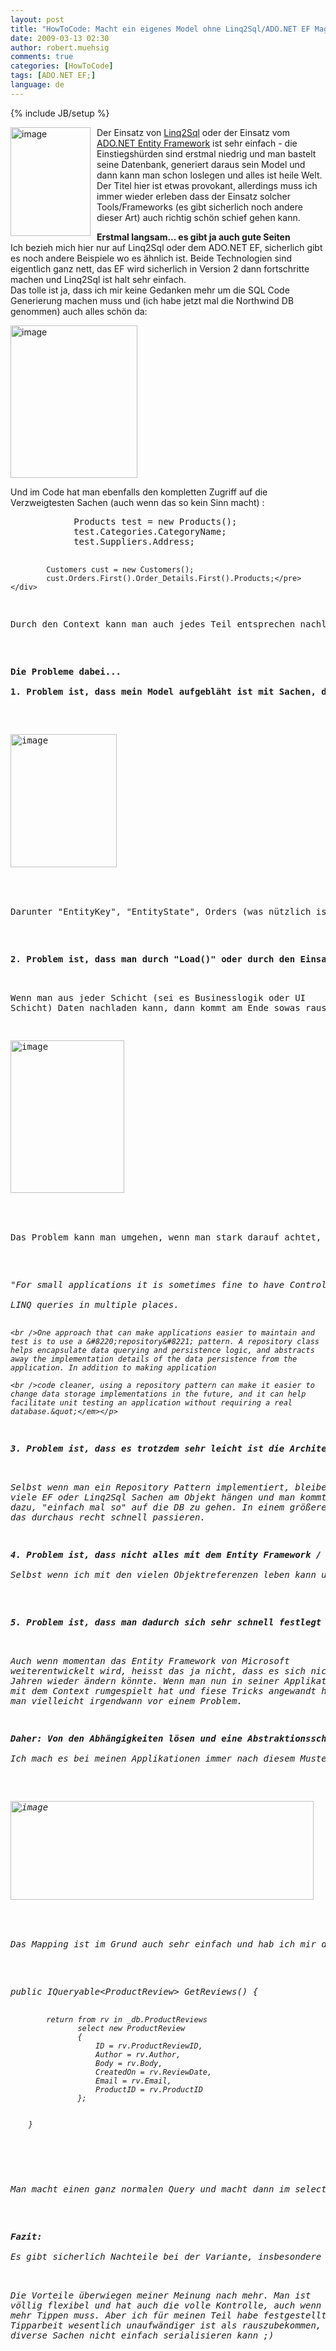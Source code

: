 ```yaml
---
layout: post
title: "HowToCode: Macht ein eigenes Model ohne Linq2Sql/ADO.NET EF Magic!"
date: 2009-03-13 02:30
author: robert.muehsig
comments: true
categories: [HowToCode]
tags: [ADO.NET EF;]
language: de
---
```

{% include JB/setup %}
<p><a href="{{BASE_PATH}}/assets/wp-images-de/image669.png"><img style="border-right: 0px; border-top: 0px; margin: 0px 10px 0px 0px; border-left: 0px; border-bottom: 0px" height="174" alt="image" src="{{BASE_PATH}}/assets/wp-images-de/image-thumb647.png" width="128" align="left" border="0" /></a> Der Einsatz von <a href="http://msdn.microsoft.com/de-de/library/bb386976.aspx">Linq2Sql</a> oder der Einsatz vom <a href="http://msdn.microsoft.com/de-de/magazine/cc163399.aspx">ADO.NET Entity Framework</a> ist sehr einfach - die Einstiegsh&#252;rden sind erstmal niedrig und man bastelt seine Datenbank, generiert daraus sein Model und dann kann man schon loslegen und alles ist heile Welt. Der Titel hier ist etwas provokant, allerdings muss ich immer wieder erleben dass der Einsatz solcher Tools/Frameworks (es gibt sicherlich noch andere dieser Art) auch richtig sch&#246;n schief gehen kann.</p> 
<!--more-->
  <p><strong>Erstmal langsam... es gibt ja auch gute Seiten     <br /></strong>Ich bezieh mich hier nur auf Linq2Sql oder dem ADO.NET EF, sicherlich gibt es noch andere Beispiele wo es &#228;hnlich ist. Beide Technologien sind eigentlich ganz nett, das EF wird sicherlich in Version 2 dann fortschritte machen und Linq2Sql ist halt sehr einfach.     <br />Das tolle ist ja, dass ich mir keine Gedanken mehr um die SQL Code Generierung machen muss und (ich habe jetzt mal die Northwind DB genommen) auch alles sch&#246;n da:</p>  <p><a href="{{BASE_PATH}}/assets/wp-images-de/image670.png"><img style="border-right: 0px; border-top: 0px; border-left: 0px; border-bottom: 0px" height="244" alt="image" src="{{BASE_PATH}}/assets/wp-images-de/image-thumb648.png" width="203" border="0" /></a> </p>  <p>Und im Code hat man ebenfalls den kompletten Zugriff auf die Verzweigtesten Sachen (auch wenn das so kein Sinn macht) :</p>  <div class="wlWriterSmartContent" id="scid:812469c5-0cb0-4c63-8c15-c81123a09de7:de0deba1-2c8e-4703-a609-dd8fb409e794" style="padding-right: 0px; display: inline; padding-left: 0px; float: none; padding-bottom: 0px; margin: 0px; padding-top: 0px"><pre name="code" class="c#">            Products test = new Products();
            test.Categories.CategoryName;
            test.Suppliers.Address;
            
            Customers cust = new Customers();
            cust.Orders.First().Order_Details.First().Products;</pre></div>

<p>Durch den Context kann man auch jedes Teil entsprechen nachladen oder beim EF kann man &#252;ber &quot;Load&quot; Daten nachladen, wenn diese noch nicht geladen wurden.</p>

<p><strong>Die Probleme dabei...
    <br /></strong><strong>1. Problem ist, dass mein Model aufgebl&#228;ht ist mit Sachen, die mich nicht interessieren:</strong></p>

<p><a href="{{BASE_PATH}}/assets/wp-images-de/image671.png"><img style="border-right: 0px; border-top: 0px; border-left: 0px; border-bottom: 0px" height="213" alt="image" src="{{BASE_PATH}}/assets/wp-images-de/image-thumb649.png" width="170" border="0" /></a> </p>

<p>Darunter &quot;EntityKey&quot;, &quot;EntityState&quot;, Orders (was n&#252;tzlich ist) und &quot;OrdersReference&quot; - wenn man diese Objekte nun z.B. nach JSON serialisieren will, kann man in arge Schwierigkeiten kommen.</p>

<p><strong>2. Problem ist, dass man durch &quot;Load()&quot; oder durch den Einsatz des Contextes &#252;berall Daten laden kann:</strong>

  <br />Wenn man aus jeder Schicht (sei es Businesslogik oder UI Schicht) Daten nachladen kann, dann kommt am Ende sowas raus:</p>

<p><a href="{{BASE_PATH}}/assets/wp-images-de/image672.png"><img style="border-right: 0px; border-top: 0px; border-left: 0px; border-bottom: 0px" height="244" alt="image" src="{{BASE_PATH}}/assets/wp-images-de/image-thumb650.png" width="182" border="0" /></a> </p>

<p>Das Problem kann man umgehen, wenn man stark darauf achtet, dass es nur eine Stelle gibt an der Daten geladen werden. So wird auch im <a href="{{BASE_PATH}}/2009/03/11/kostenloses-aspnet-mvc-tutorial-kapitel-sample-application-nerddinner/">MVC Buch von ScottGu</a> etc. empfohlen:</p>

<p><em>&quot;For small applications it is sometimes fine to have Controllers work directly against a LINQ to SQL DataContext class, and embed LINQ queries within the Controllers. As applications get larger, though, this approach becomes cumbersome to maintain and test. It can also lead to us duplicating the same
    <br />LINQ queries in multiple places.

    <br />One approach that can make applications easier to maintain and test is to use a &#8220;repository&#8221; pattern. A repository class helps encapsulate data querying and persistence logic, and abstracts away the implementation details of the data persistence from the application. In addition to making application

    <br />code cleaner, using a repository pattern can make it easier to change data storage implementations in the future, and it can help facilitate unit testing an application without requiring a real database.&quot;</em></p>

<p><strong>3. Problem ist, dass es trotzdem sehr leicht ist die Architektur kaputt zu machen:</strong>

  <br />Selbst wenn man ein Repository Pattern implementiert, bleiben viele EF oder Linq2Sql Sachen am Objekt h&#228;ngen und man kommt sehr leicht dazu, &quot;einfach mal so&quot; auf die DB zu gehen. In einem gr&#246;&#223;eren Team kann das durchaus recht schnell passieren.</p>

<p><strong>4. Problem ist, dass nicht alles mit dem Entity Framework / Linq2Sql abgedeckt werden kann:
    <br /></strong>Selbst wenn ich mit den vielen Objektreferenzen leben kann und auch wirklich sehr sauber Arbeite, habe ich ein Problem wenn man z.B. pl&#246;tzlich ein Webservice mit einbindet. Pl&#246;tzlich hat man ein Teil der Klassen durch das EF generiert und ein anderer Teil kommt irgendwo anders her und kann sich auch anders Verhalten.</p>

<p><strong>5. Problem ist, dass man dadurch sich sehr schnell festlegt und sp&#228;ter Probleme bekommt:</strong>

  <br />Auch wenn momentan das Entity Framework von Microsoft weiterentwickelt wird, heisst das ja nicht, dass es sich nicht in 2 Jahren wieder &#228;ndern k&#246;nnte. Wenn man nun in seiner Applikation &#252;berall mit dem Context rumgespielt hat und fiese Tricks angewandt hat, steht man vielleicht irgendwann vor einem Problem. </p>

<p><strong>Daher: Von den Abh&#228;ngigkeiten l&#246;sen und eine Abstraktionsschicht mehr
    <br /></strong>Ich mach es bei meinen Applikationen immer nach diesem Muster:</p>

<p><a href="{{BASE_PATH}}/assets/wp-images-de/image673.png"><img style="border-right: 0px; border-top: 0px; border-left: 0px; border-bottom: 0px" height="158" alt="image" src="{{BASE_PATH}}/assets/wp-images-de/image-thumb651.png" width="485" border="0" /></a> </p>

<p>Das Mapping ist im Grund auch sehr einfach und hab ich mir damals bei <a href="http://blog.wekeroad.com/mvc-storefront/asp-net-mvc-mvc-storefront-part-2/">Rob Conerys MVC Storefront</a> abgeschaut - der Code kommt auch aus diesem Projekt:</p>

<div class="wlWriterSmartContent" id="scid:812469c5-0cb0-4c63-8c15-c81123a09de7:41ca2599-d0c6-41c0-abf8-435f0b1330fb" style="padding-right: 0px; display: inline; padding-left: 0px; float: none; padding-bottom: 0px; margin: 0px; padding-top: 0px"><pre name="code" class="c#">public IQueryable&lt;ProductReview&gt; GetReviews() {


            return from rv in _db.ProductReviews
                   select new ProductReview
                   {
                       ID = rv.ProductReviewID,
                       Author = rv.Author,
                       Body = rv.Body,
                       CreatedOn = rv.ReviewDate,
                       Email = rv.Email,
                       ProductID = rv.ProductID
                   };


        }
</pre></div>

<p>Man macht einen ganz normalen Query und macht dann im select Statement sein Mapping auf seine <a href="http://en.wikipedia.org/wiki/Plain_Old_CLR_Object">POCOs</a> - das wars :)</p>

<p><strong>Fazit: 
    <br /></strong>Es gibt sicherlich Nachteile bei der Variante, insbesondere wenn eine Persistenzschicht haben m&#246;chte und die mit Events um sich wirft sobald irgendwas ge&#228;ndert wurde, aber das juckt mich nicht.

  <br />Die Vorteile &#252;berwiegen meiner Meinung nach mehr. Man ist v&#246;llig flexibel und hat auch die volle Kontrolle, auch wenn man etwas mehr Tippen muss. Aber ich f&#252;r meinen Teil habe festgestellt, dass Tipparbeit wesentlich unaufw&#228;ndiger ist als rauszubekommen, warum man diverse Sachen nicht einfach serialisieren kann ;)</p>
